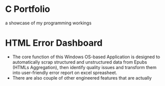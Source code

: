 # C Portfolio 
a showcase of my programming workings 

# HTML Error Dashboard
- The core function of this Windows OS-based Application is designed to automatically scrap structured and unstructured data from Epubs (HTMLs Aggregation), then identify quality issues and transform them into user-friendly error report on excel spreasheet.
- There are also couple of other engineered features that are actually 
